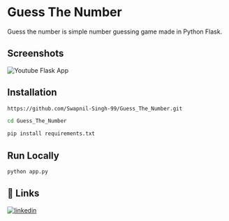 
# Guess The Number

Guess the number is simple number guessing game made in Python Flask.


## Screenshots

![Youtube Flask App](https://i.postimg.cc/Kv8CJVSd/image.png)


## Installation


```bash
https://github.com/Swapnil-Singh-99/Guess_The_Number.git
```
```bash
cd Guess_The_Number
```
```bash
pip install requirements.txt
```

## Run Locally

```bash
python app.py
```  

## 🔗 Links
[![linkedin](https://img.shields.io/badge/linkedin-0A66C2?style=for-the-badge&logo=linkedin&logoColor=white)](https://www.linkedin.com/in/swapnilsingh99/)
